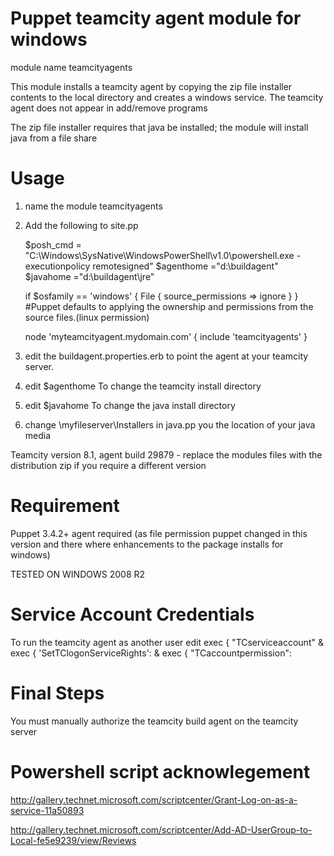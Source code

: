 Puppet teamcity agent module for windows
==================================

module name teamcityagents

This module installs a teamcity agent by copying the zip file installer contents to the local directory and creates a windows service. The teamcity agent does not appear in add/remove programs


The zip file installer requires that java be installed; the module will install java from a file share


Usage
============

1. name the module teamcityagents

2. Add the following to site.pp


   $posh_cmd = "C:\\Windows\\SysNative\\WindowsPowerShell\\v1.0\\powershell.exe -executionpolicy  remotesigned"
   $agenthome ="d:\\buildagent"  
   $javahome ="d:\\buildagent\\jre" 
      
      if $osfamily == 'windows' {
         File { source_permissions => ignore } 
                  } 
         #Puppet defaults to applying the ownership and permissions from the source files.(linux permission)
         
         


	node 'myteamcityagent.mydomain.com' 
    	 {
      		 include 'teamcityagents'
     	 }
     	 
     	 
 
 
 
 
3. edit the buildagent.properties.erb to point the agent at your teamcity server.

4. edit $agenthome To change the teamcity install directory

5. edit $javahome To change the java install directory

6. change \\myfileserver\\Installers in java.pp you the location of your java media


Teamcity version 8.1, agent build 29879 - replace the modules files with the distribution zip if you require a different version



Requirement
=============   
Puppet 3.4.2+ agent required (as file permission puppet changed in this version and there where enhancements to the package installs for windows)

TESTED ON WINDOWS 2008 R2


Service Account Credentials
=============================
To run the teamcity agent as another user 
edit   exec { "TCserviceaccount" &  exec { 'SetTClogonServiceRights': &    exec { "TCaccountpermission":



Final Steps
=====================

You must manually authorize the teamcity build agent on the teamcity server



Powershell script acknowlegement
=================================

http://gallery.technet.microsoft.com/scriptcenter/Grant-Log-on-as-a-service-11a50893

http://gallery.technet.microsoft.com/scriptcenter/Add-AD-UserGroup-to-Local-fe5e9239/view/Reviews

